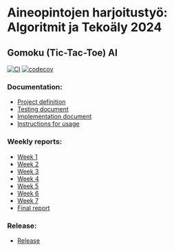 # Aineopintojen harjoitustyö: Algoritmit ja Tekoäly 2024

## Gomoku (Tic-Tac-Toe) AI

[![CI](https://github.com/Tartsi/tiralabra/actions/workflows/main.yml/badge.svg)](https://github.com/Tartsi/tiralabra/actions/workflows/main.yml)
[![codecov](https://codecov.io/github/Tartsi/tiralabra/graph/badge.svg?token=jBrkhEvqv4)](https://codecov.io/github/Tartsi/tiralabra)

### Documentation:

- [Project definition](./documentation/definition.md)
- [Testing document](./documentation/testing_report.md)
- [Implementation document](./documentation/implementation.md)
- [Instructions for usage](./documentation/instructions.md)

### Weekly reports:

- [Week 1](./documentation/weekly_reports/report_week1.md)
- [Week 2](./documentation/weekly_reports/report_week2.md)
- [Week 3](./documentation/weekly_reports/report_week3.md)
- [Week 4](./documentation/weekly_reports/report_week4.md)
- [Week 5](./documentation/weekly_reports/report_week5.md)
- [Week 6](./documentation/weekly_reports/report_week6.md)
- [Week 7](./documentation/weekly_reports/report_week7.md)
- [Final report](./documentation/weekly_reports/final_report.md)

### Release:

- [Release](https://github.com/Tartsi/tiralabra/releases/tag/v1.1.0)
